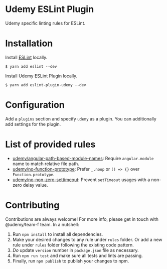 Udemy ESLint Plugin
===================

Udemy specific linting rules for ESLint.

# Installation

Install [ESLint](https://www.github.com/eslint/eslint) locally.

    $ yarn add eslint --dev

Install Udemy ESLint Plugin locally.

    $ yarn add eslint-plugin-udemy --dev

# Configuration

Add a `plugins` section and specify `udemy` as a plugin.
You can additionally add settings for the plugin.

# List of provided rules

* [udemy/angular-path-based-module-names](rules/angular-path-based-module-names): Require `angular.module` name to match relative file path.
* [udemy/no-function-prototype](rules/no-function-prototype): Prefer `_.noop` or `() => {}` over `Function.prototype`.
* [udemy/no-non-zero-settimeout](rules/no-non-zero-settimeout): Prevent `setTimeout` usages with a non-zero delay value.

# Contributing

Contributions are always welcome! For more info, please get in touch with @udemy/team-f team. In a nutshell:

1. Run `npm install` to install all dependencies.
1. Make your desired changes to any rule under `rules` folder. Or add a new rule under `rules` folder
following the existing code pattern.
1. *Do* update `version` number in `package.json` file as necessary.
1. Run `npm run test` and make sure all tests and lints are passing.
1. Finally, run `npm publish` to publish your changes to npm.
